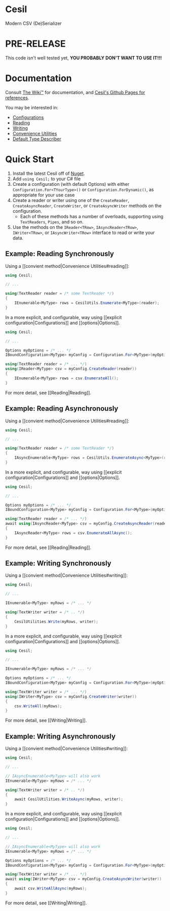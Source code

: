 # Cesil
Modern CSV (De)Serializer

# PRE-RELEASE

This code isn't well tested yet, **YOU PROBABLY DON'T WANT TO USE IT!!!**

# Documentation

Consult [The Wiki™](https://github.com/kevin-montrose/Cesil/wiki) for documentation, and [Cesil's Github Pages for references](https://kevin-montrose.github.io/Cesil/api/Cesil.html).

You may be interested in:

 - [Configurations](https://github.com/kevin-montrose/Cesil/wiki/Configurations)
 - [Reading](https://github.com/kevin-montrose/Cesil/wiki/Reading)
 - [Writing](https://github.com/kevin-montrose/Cesil/wiki/Writing)
 - [Convenience Utilities](https://github.com/kevin-montrose/Cesil/wiki/Convenience-Utilities)
 - [Default Type Describer](https://github.com/kevin-montrose/Cesil/wiki/Default-Type-Describer)

# Quick Start

 1. Install the latest Cesil off of [Nuget](https://www.nuget.org/packages/Cesil/).
 2. Add `using Cesil;` to your C# file
 3. Create a configuration (with default Options) with either `Configuration.For<TYourType>()` or `Configuration.ForDynamic()`, as appropriate for your use case
 4. Create a reader or writer using one of the `CreateReader`, `CreateAsyncReader`, `CreateWriter`, or `CreateAsyncWriter` methods on the configuration.
    * Each of these methods has a number of overloads, supporting using `TextReaders`, `Pipes`, and so on.
 5. Use the methods on the `IReader<TRow>`, `IAsyncReader<TRow>`, `IWriter<TRow>`, or `IAsyncWriter<TRow>` interface to read or write your data.

## Example: Reading Synchronously

Using a [[convient method|Convenience Utilities#reading]]:

```csharp
using Cesil;

// ...

using(TextReader reader = /* some TextReader */)
{
	IEnumerable<MyType> rows = CesilUtils.Enumerate<MyType>(reader);
}
```

In a more explicit, and configurable, way using [[explicit configuration|Configurations]] and [[options|Options]].

```csharp
using Cesil;

// ...

Options myOptions = /* ... */
IBoundConfiguration<MyType> myConfig = Configuration.For<MyType>(myOptions);

using(TextReader reader = /* ... */)
using(IReader<MyType> csv = myConfig.CreateReader(reader))
{
	IEnumerable<MyType> rows = csv.EnumerateAll();
}
```

For more detail, see [[Reading|Reading]].

## Example: Reading Asynchronously

Using a [[convient method|Convenience Utilities#reading]]:

```csharp
using Cesil;

// ...

using(TextReader reader = /* some TextReader */)
{
	IAsyncEnumerable<MyType> rows = CesilUtils.EnumerateAsync<MyType>(reader);
}
```

In a more explicit, and configurable, way using [[explicit configuration|Configurations]] and [[options|Options]].

```csharp
using Cesil;

// ...

Options myOptions = /* ... */
IBoundConfiguration<MyType> myConfig = Configuration.For<MyType>(myOptions);

using(TextReader reader = /* ... */)
await using(IAsyncReader<MyType> csv = myConfig.CreateAsyncReader(reader))
{
	IAsyncReader<MyType> rows = csv.EnumerateAllAsync();
}
```

For more detail, see [[Reading|Reading]].

## Example: Writing Synchronously

Using a [[convient method|Convenience Utilities#writing]]:

```csharp
using Cesil;

// ...

IEnumerable<MyType> myRows = /* ... */

using(TextWriter writer = /* .. */)
{
	CesilUtilities.Write(myRows, writer);
}
```

In a more explicit, and configurable, way using [[explicit configuration|Configurations]] and [[options|Options]].

```csharp
using Cesil;

// ...

IEnumerable<MyType> myRows = /* ... */

Options myOptions = /* ... */
IBoundConfiguration<MyType> myConfig = Configuration.For<MyType>(myOptions);

using(TextWriter writer = /* ... */)
using(IWriter<MyType> csv = myConfig.CreateWriter(writer))
{
	csv.WriteAll(myRows);
}
```

For more detail, see [[Writing|Writing]].

## Example: Writing Asynchronously

Using a [[convient method|Convenience Utilities#writing]]:

```csharp
using Cesil;

// ...

// IAsyncEnumerable<MyType> will also work
IEnumerable<MyType> myRows = /* ... */

using(TextWriter writer = /* .. */)
{
	await CesilUtilities.WriteAsync(myRows, writer);
}
```

In a more explicit, and configurable, way using [[explicit configuration|Configurations]] and [[options|Options]].

```csharp
using Cesil;

// ...

// IAsyncEnumerable<MyType> will also work
IEnumerable<MyType> myRows = /* ... */

Options myOptions = /* ... */
IBoundConfiguration<MyType> myConfig = Configuration.For<MyType>(myOptions);

using(TextWriter writer = /* ... */)
await using(IWriter<MyType> csv = myConfig.CreateAsyncWriter(writer))
{
	await csv.WriteAllAsync(myRows);
}
```

For more detail, see [[Writing|Writing]].
